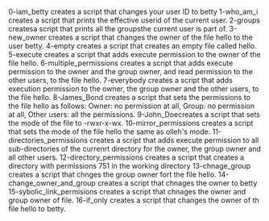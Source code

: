 0-iam_betty creates a script that changes your user ID to betty
1-who_am_i creates a script that prints the effective userid of the current user.
2-groups createsa script that prints all the groupsthe current user is part of.
3-new_owner creates a script that changes the owner of the file hello to the user betty.
4-empty creates a script that creates an empty file called hello.
5-execute creates a script that adds execute permission to the owner of the file hello.
6-multiple_permissions creates a script that adds execute permission to the owner and the group owner, and read permission to the other users, to the file hello.
7-everybody creates a script that adds execution permission to the owner, the group owner and the other users, to the file hello.
8-James_Bond creates a script that sets the permissions to the file hello as follows: Owner: no permission at all, Group: no permission at all, Other users: all the permissions.
9-John_Doecreates a script that sets the mode of the file to -rwxr-x-wx.
10-mirror_permissions creates a script that sets the mode of the file hello the same as olleh's mode.
11-directories_permissions creates a script that adds execute permission to all sub-directories of the currenrt directory for the owner, the group owner and all other users.
12-directory_permissions creates a script that creates a directory with permissions 751 in the working directory
13-chnage_group creates a script that chnges the group owner fort the file hello.
14-change_owner_and_group creates a script that chnages the owner to betty
15-sybolic_link_permisions creates a script that chnages the owner and group owner of file.
16-if_only creates a script that changes the owner of th file hello to betty.